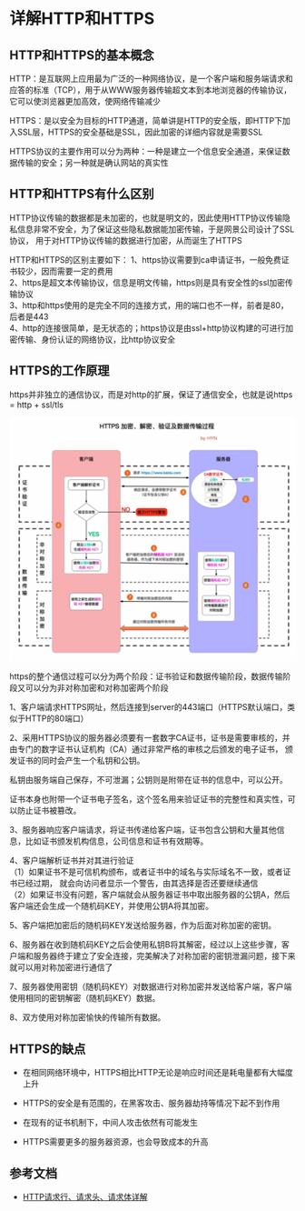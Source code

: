 # 详解HTTP和HTTPS
## HTTP和HTTPS的基本概念
HTTP：是互联网上应用最为广泛的一种网络协议，是一个客户端和服务端请求和应答的标准（TCP），用于从WWW服务器传输超文本到本地浏览器的传输协议，
它可以使浏览器更加高效，使网络传输减少

HTTPS：是以安全为目标的HTTP通道，简单讲是HTTP的安全版，即HTTP下加入SSL层，HTTPS的安全基础是SSL，因此加密的详细内容就是需要SSL

HTTPS协议的主要作用可以分为两种：一种是建立一个信息安全通道，来保证数据传输的安全；另一种就是确认网站的真实性

## HTTP和HTTPS有什么区别
HTTP协议传输的数据都是未加密的，也就是明文的，因此使用HTTP协议传输隐私信息非常不安全，为了保证这些隐私数据能加密传输，于是网景公司设计了SSL协议，
用于对HTTP协议传输的数据进行加密，从而诞生了HTTPS

HTTP和HTTPS的区别主要如下：
1、https协议需要到ca申请证书，一般免费证书较少，因而需要一定的费用<br>
2、https是超文本传输协议，信息是明文传输，https则是具有安全性的ssl加密传输协议<br>
3、http和https使用的是完全不同的连接方式，用的端口也不一样，前者是80，后者是443<br>
4、http的连接很简单，是无状态的；https协议是由ssl+http协议构建的可进行加密传输、身份认证的网络协议，比http协议安全

## HTTPS的工作原理

https并非独立的通信协议，而是对http的扩展，保证了通信安全，也就是说https = http + ssl/tls

![mahua](https.png)

https的整个通信过程可以分为两个阶段：证书验证和数据传输阶段，数据传输阶段又可以分为非对称加密和对称加密两个阶段

1、客户端请求HTTPS网址，然后连接到server的443端口（HTTPS默认端口，类似于HTTP的80端口）

2、采用HTTPS协议的服务器必须要有一套数字CA证书，证书是需要审核的，并由专门的数字证书认证机构（CA）通过非常严格的审核之后颁发的电子证书，
颁发证书的同时会产生一个私钥和公钥。

私钥由服务端自己保存，不可泄漏；公钥则是附带在证书的信息中，可以公开。

证书本身也附带一个证书电子签名，这个签名用来验证证书的完整性和真实性，可以防止证书被篡改。

3、服务器响应客户端请求，将证书传递给客户端，证书包含公钥和大量其他信息，比如证书颁发机构信息，公司信息和证书有效期等。

4、客户端解析证书并对其进行验证<br>
（1）如果证书不是可信机构颁布，或者证书中的域名与实际域名不一致，或者证书已经过期，
就会向访问者显示一个警告，由其选择是否还要继续通信<br>
（2）如果证书没有问题，客户端就会从服务器证书中取出服务器的公钥A，然后客户端还会生成一个随机码KEY，并使用公钥A将其加密。

5、客户端把加密后的随机码KEY发送给服务器，作为后面对称加密的密钥。

6、服务器在收到随机码KEY之后会使用私钥B将其解密，经过以上这些步骤，客户端和服务器终于建立了安全连接，完美解决了对称加密的密钥泄漏问题，接下来就可以用对称加密进行通信了

7、服务器使用密钥（随机码KEY）对数据进行对称加密并发送给客户端，客户端使用相同的密钥解密（随机码KEY）数据。

8、双方使用对称加密愉快的传输所有数据。

## HTTPS的缺点
* 在相同网络环境中，HTTPS相比HTTP无论是响应时间还是耗电量都有大幅度上升

* HTTPS的安全是有范围的，在黑客攻击、服务器劫持等情况下起不到作用

* 在现有的证书机制下，中间人攻击依然有可能发生

* HTTPS需要更多的服务器资源，也会导致成本的升高

## 参考文档
* [HTTP请求行、请求头、请求体详解](https://www.jianshu.com/p/eb3e5ec98a66)







